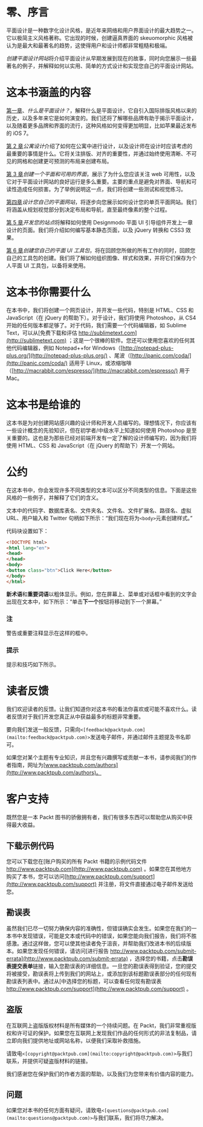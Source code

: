 # 零、序言

平面设计是一种数字化设计风格，是近年来网络和用户界面设计的最大趋势之一。它以极简主义风格著称。它出现的时候，创建逼真界面的 skeuomorphic 风格被认为是最大和最著名的趋势，这使得用户和设计师都非常粗糙和极端。

*创建平面设计网站*将介绍平面设计从早期发展到现在的故事，同时向您展示一些最著名的例子，并解释如何以实用、简单的方式设计和实现您自己的平面设计网站。

# 这本书涵盖的内容

[第一章](1.html "Chapter 1. What is Flat Design?")、*什么是平面设计？*，解释什么是平面设计，它自引入国际排版风格以来的历史，以及多年来它是如何演变的。我们还将了解哪些品牌有助于揭示平面设计，以及随着更多品牌和界面的流行，这种风格如何变得更加明显，比如苹果最近发布的 iOS 7。

[第 2 章](2.html "Chapter 2. Designing in Flat")*公寓设计*介绍了如何在公寓中进行设计，以及设计师在设计时应该考虑的最重要的事情是什么。它将关注排版、对齐的重要性，并通过始终使用清晰、不可见的网格和创建更可预测的布局来创建布局。

[第 3 章](3.html "Chapter 3. Creating a Flat and Usable Interface")*创建一个平面和可用的界面*，展示了为什么您应该关注 web 可用性，以及它对于平面设计网站的良好运行是多么重要。主要的重点是避免对界面、导航和可读性造成任何损害。为了举例说明这一点，我们将创建一些测试和视觉练习。

[第四章](4.html "Chapter 4. Designing Your Own Flat Website")*设计您自己的平面网站*，将逐步向您展示如何设计您的单页平面网站。我们将涵盖从规划视觉部分到决定布局和导航，直至最终像素的整个过程。

[第 5 章](5.html "Chapter 5. Developing Your Site")*开发您的站点*将解释如何使用 Designmodo 平面 UI 引导组件开发上一章设计的页面。我们将介绍如何编写基本静态页面，以及 jQuery 转换和 CSS3 效果。

[第 6 章](6.html "Chapter 6. Creating Your Own Flat UI Kit")*创建您自己的平面 UI 工具包*，将在回顾您所做的所有工作的同时，回顾您自己的工具包的创建。我们将了解如何组织图像、样式和效果，并将它们保存为个人平面 UI 工具包，以备将来使用。

# 这本书你需要什么

在本书中，我们将创建一个网页设计，并开发一些代码，特别是 HTML、CSS 和 JavaScript（在 jQuery 的帮助下）。对于设计，我们将使用 Photoshop，从 CS4 开始的任何版本都足够了。对于代码，我们需要一个代码编辑器，如 Sublime Text，可以从[免费下载和评估 http://sublimetext.com](http://sublimetext.com) ；这是一个很棒的软件。您还可以使用您喜欢的任何其他代码编辑器，例如 Notepad++for Windows（[http://notepad-plus-plus.org/](http://notepad-plus-plus.org/) 、尾波（[http://panic.com/coda/](http://panic.com/coda/) 适用于 Linux，或浓缩咖啡（[http://macrabbit.com/espresso/](http://macrabbit.com/espresso/) 用于 Mac。

# 这本书是给谁的

这本书是为对创建网站感兴趣的设计师和开发人员编写的。理想情况下，你应该有一些设计概念的先验知识，但在初学者/中级水平上知道如何使用 Photoshop 是至关重要的。这也是为那些已经对前端开发有一定了解的设计师编写的，因为我们将使用 HTML、CSS 和 JavaScript（在 jQuery 的帮助下）开发一个网站。

# 公约

在这本书中，你会发现许多不同类型的文本可以区分不同类型的信息。下面是这些风格的一些例子，并解释了它们的含义。

文本中的代码字、数据库表名、文件夹名、文件名、文件扩展名、路径名、虚拟 URL、用户输入和 Twitter 句柄如下所示：“我们现在将为`<body>`元素创建样式。”

代码块设置如下：

```html
<!DOCTYPE html>
<html lang="en">
<head>
</head>
<body>
<button class="btn">Click Here</button>
</body>
</html>
```

**新术语**和**重要词语**以粗体显示。例如，您在屏幕上、菜单或对话框中看到的文字会出现在文本中，如下所示：“单击**下一个**按钮将移动到下一个屏幕。”

### 注

警告或重要注释显示在这样的框中。

### 提示

提示和技巧如下所示。

# 读者反馈

我们欢迎读者的反馈。让我们知道你对这本书的看法你喜欢或可能不喜欢什么。读者反馈对于我们开发您真正从中获益最多的标题非常重要。

要向我们发送一般反馈，只需向`<[feedback@packtpub.com](mailto:feedback@packtpub.com)>`发送电子邮件，并通过邮件主题提及书名即可。

如果您对某个主题有专业知识，并且您有兴趣撰写或贡献一本书，请参阅我们的作者指南，网址为[www.packtpub.com/authors](http://www.packtpub.com/authors)。

# 客户支持

既然您是一本 Packt 图书的骄傲拥有者，我们有很多东西可以帮助您从购买中获得最大收益。

## 下载示例代码

您可以下载您在[账户购买的所有 Packt 书籍的示例代码文件 http://www.packtpub.com](http://www.packtpub.com) 。如果您在其他地方购买了本书，您可以访问[http://www.packtpub.com/support](http://www.packtpub.com/support) 并注册，将文件直接通过电子邮件发送给您。

## 勘误表

虽然我们已尽一切努力确保内容的准确性，但错误确实会发生。如果您在我们的一本书中发现错误，可能是文本或代码中的错误，如果您能向我们报告，我们将不胜感激。通过这样做，您可以使其他读者免于沮丧，并帮助我们改进本书的后续版本。如果您发现任何错误，请访问[进行报告 http://www.packtpub.com/submit-errata](http://www.packtpub.com/submit-errata) ，选择您的书籍，点击**勘误表****提交****表单**链接，输入您勘误表的详细信息。一旦您的勘误表得到验证，您的提交将被接受，勘误表将上传到我们的网站上，或添加到该标题勘误表部分的任何现有勘误表列表中。通过从[中选择您的标题，可以查看任何现有勘误表 http://www.packtpub.com/support](http://www.packtpub.com/support) 。

## 盗版

在互联网上盗版版权材料是所有媒体的一个持续问题。在 Packt，我们非常重视版权和许可证的保护。如果您在互联网上发现我们作品的任何形式的非法复制品，请立即向我们提供地址或网站名称，以便我们采取补救措施。

请致电`<[copyright@packtpub.com](mailto:copyright@packtpub.com)>`与我们联系，并提供可疑盗版材料的链接。

我们感谢您在保护我们的作者方面的帮助，以及我们为您带来有价值内容的能力。

## 问题

如果您对本书的任何方面有疑问，请致电`<[questions@packtpub.com](mailto:questions@packtpub.com)>`与我们联系，我们将尽力解决。